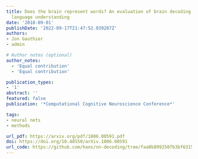 ```yaml
---
title: Does the brain represent words? An evaluation of brain decoding studies of
  language understanding
date: '2018-09-01'
publishDate: '2022-09-17T21:47:52.039287Z'
authors:
- Jon Gauthier
- admin

# Author notes (optional)
author_notes:
  - 'Equal contribution'
  - 'Equal contribution'

publication_types:
- '1'
abstract: ''
featured: false
publication: '*Computational Cognitive Neuroscience Conference*'

tags:
- neural nets
- methods

url_pdf: https://arxiv.org/pdf/1806.00591.pdf
doi: https://doi.org/10.48550/arXiv.1806.00591
url_code: https://github.com/hans/nn-decoding/tree/faa0b8992507b3bf63155ac9f47701badb75997a
---
```

